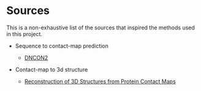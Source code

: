 # Sources
This is a non-exhaustive list of the sources that inspired the methods used in this project.

* Sequence to contact-map prediction
  * [DNCON2](./adhikari2017.pdf)

* Contact-map to 3d structure
  * [Reconstruction of 3D Structures from Protein Contact Maps](./vassura2008.pdf)